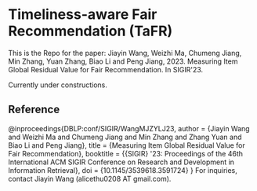 # Timeliness-aware Fair Recommendation (TaFR)

This is the Repo for the paper:
Jiayin Wang, Weizhi Ma, Chumeng Jiang, Min Zhang, Yuan Zhang, Biao Li and Peng Jiang, 2023. Measuring Item Global Residual Value for Fair Recommendation. In SIGIR'23.

Currently under constructions.

## Reference
@inproceedings{DBLP:conf/SIGIR/WangMJZYLJ23,
  author    = {Jiayin Wang and
               Weizhi Ma and
               Chumeng Jiang and
               Min Zhang and
               Zhang Yuan and
               Biao Li and
               Peng Jiang},
  title     = {Measuring Item Global Residual Value for Fair Recommendation},
  booktitle = {{SIGIR} '23: Proceedings of the 46th International ACM SIGIR Conference on Research and Development in Information Retrieval},
  doi       = {10.1145/3539618.3591724}
}
For inquiries, contact Jiayin Wang (alicethu0208 AT gmail.com).
